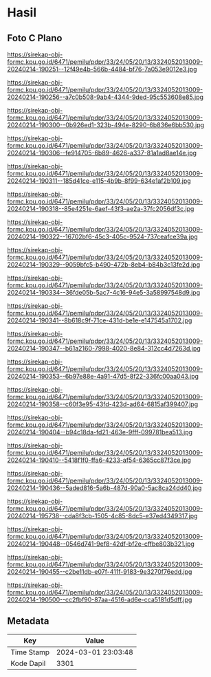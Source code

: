 # Hasil

## Foto C Plano

https://sirekap-obj-formc.kpu.go.id/6471/pemilu/pdpr/33/24/05/20/13/3324052013009-20240214-190251--12f49e4b-566b-4484-bf76-7a053e9012e3.jpg

https://sirekap-obj-formc.kpu.go.id/6471/pemilu/pdpr/33/24/05/20/13/3324052013009-20240214-190256--a7c0b508-9ab4-4344-9ded-95c553608e85.jpg

https://sirekap-obj-formc.kpu.go.id/6471/pemilu/pdpr/33/24/05/20/13/3324052013009-20240214-190300--0b926ed1-323b-494e-8290-6b836e6bb530.jpg

https://sirekap-obj-formc.kpu.go.id/6471/pemilu/pdpr/33/24/05/20/13/3324052013009-20240214-190306--fe914705-6b89-4626-a337-81a1ad8ae14e.jpg

https://sirekap-obj-formc.kpu.go.id/6471/pemilu/pdpr/33/24/05/20/13/3324052013009-20240214-190311--185d41ce-e115-4b9b-8f99-634e1af2b109.jpg

https://sirekap-obj-formc.kpu.go.id/6471/pemilu/pdpr/33/24/05/20/13/3324052013009-20240214-190318--85e4251e-6aef-43f3-ae2a-37fc2056df3c.jpg

https://sirekap-obj-formc.kpu.go.id/6471/pemilu/pdpr/33/24/05/20/13/3324052013009-20240214-190322--16702bf6-45c3-405c-9524-737ceafce39a.jpg

https://sirekap-obj-formc.kpu.go.id/6471/pemilu/pdpr/33/24/05/20/13/3324052013009-20240214-190329--9059bfc5-b490-472b-8eb4-b84b3c13fe2d.jpg

https://sirekap-obj-formc.kpu.go.id/6471/pemilu/pdpr/33/24/05/20/13/3324052013009-20240214-190334--36fde05b-5ac7-4c16-94e5-3a58997548d9.jpg

https://sirekap-obj-formc.kpu.go.id/6471/pemilu/pdpr/33/24/05/20/13/3324052013009-20240214-190341--8b618c9f-71ce-431d-be1e-e147545a1702.jpg

https://sirekap-obj-formc.kpu.go.id/6471/pemilu/pdpr/33/24/05/20/13/3324052013009-20240214-190347--b61a2160-7998-4020-8e84-312cc4d7263d.jpg

https://sirekap-obj-formc.kpu.go.id/6471/pemilu/pdpr/33/24/05/20/13/3324052013009-20240214-190353--6b97e88e-4a91-47d5-8f22-336fc00aa043.jpg

https://sirekap-obj-formc.kpu.go.id/6471/pemilu/pdpr/33/24/05/20/13/3324052013009-20240214-190358--c60f3e95-43fd-423d-ad64-6815af399407.jpg

https://sirekap-obj-formc.kpu.go.id/6471/pemilu/pdpr/33/24/05/20/13/3324052013009-20240214-190404--b94c18da-fd21-463e-9fff-099781bea513.jpg

https://sirekap-obj-formc.kpu.go.id/6471/pemilu/pdpr/33/24/05/20/13/3324052013009-20240214-190410--5418f1f0-ffa6-4233-af54-6365cc87f3ce.jpg

https://sirekap-obj-formc.kpu.go.id/6471/pemilu/pdpr/33/24/05/20/13/3324052013009-20240214-190436--5aded816-5a6b-487d-90a0-5ac8ca24dd40.jpg

https://sirekap-obj-formc.kpu.go.id/6471/pemilu/pdpr/33/24/05/20/13/3324052013009-20240214-195738--cda8f3cb-1505-4c85-8dc5-e37ed4349317.jpg

https://sirekap-obj-formc.kpu.go.id/6471/pemilu/pdpr/33/24/05/20/13/3324052013009-20240214-190448--0546d741-9ef8-42df-bf2e-cffbe803b321.jpg

https://sirekap-obj-formc.kpu.go.id/6471/pemilu/pdpr/33/24/05/20/13/3324052013009-20240214-190455--c2be11db-e07f-411f-9183-9e3270f76edd.jpg

https://sirekap-obj-formc.kpu.go.id/6471/pemilu/pdpr/33/24/05/20/13/3324052013009-20240214-190500--cc2fbf90-87aa-4516-ad6e-cca5181d5dff.jpg


## Metadata

| Key        | Value               |
| ---------- | ------------------- |
| Time Stamp | 2024-03-01 23:03:48 |
| Kode Dapil | 3301                |



